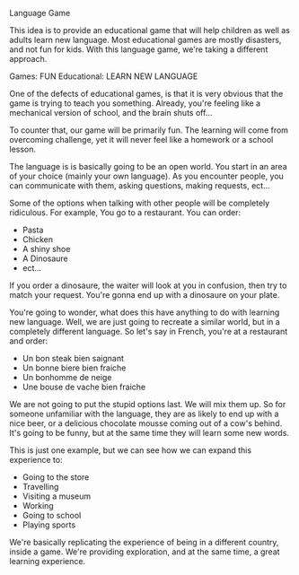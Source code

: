 Language Game

This idea is to provide an educational game that will help children as well as adults learn new language.
Most educational games are mostly disasters, and not fun for kids. With this language game, we're taking a different approach.

Games: FUN
Educational: LEARN NEW LANGUAGE

One of the defects of educational games, is that it is very obvious that the game is trying to teach you something.
Already, you're feeling like a mechanical version of school, and the brain shuts off...

To counter that, our game will be primarily fun. The learning will come from overcoming challenge, yet it will never
feel like a homework or a school lesson.

The language is is basically going to be an open world.
You start in an area of your choice (mainly your own language). As you encounter people, you can communicate with them,
asking questions, making requests, ect...

Some of the options when talking with other people will be completely ridiculous. For example,
You go to a restaurant. You can order:
- Pasta
- Chicken
- A shiny shoe
- A Dinosaure
- ect...

If you order a dinosaure, the waiter will look at you in confusion, then try to match your request. You're gonna end up
with a dinosaure on your plate.

You're going to wonder, what does this have anything to do with learning new language.
Well, we are just going to recreate a similar world, but in a completely different language. So let's say in French, you're
at a restaurant and order:
- Un bon steak bien saignant
- Un bonne biere bien fraiche
- Un bonhomme de neige
- Une bouse de vache bien fraiche

We are not going to put the stupid options last. We will mix them up.
So for someone unfamiliar with the language, they are as likely to end up with a nice beer, or a delicious chocolate mousse
coming out of a cow's behind.
It's going to be funny, but at the same time they will learn some new words.

This is just one example, but we can see how we can expand this experience to:
- Going to the store
- Travelling
- Visiting a museum
- Working
- Going to school
- Playing sports

We're basically replicating the experience of being in a different country, inside a game. We're providing exploration, and
at the same time, a great learning experience.


